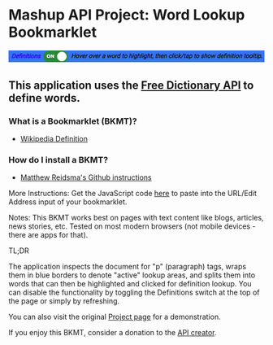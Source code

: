 # Mashup API Project: Word Lookup Bookmarklet
![The bookmarklet toolbar](dist/images/word-lookup-bookmarklet-bar.png)
## This application uses the [Free Dictionary API](https://dictionaryapi.dev/) to define words.


### What is a Bookmarklet (BKMT)?
- [Wikipedia Definition](https://en.wikipedia.org/wiki/Bookmarklet#:~:text=A%20bookmarklet%20is%20a%20bookmark,when%20user%20clicks%20on%20them.)

### How do I install a BKMT?
- [Matthew Reidsma's Github instructions](https://mreidsma.github.io/bookmarklets/installing.html)

More Instructions: Get the JavaScript code [here](https://github.com/john-chase/projects_mashups_word-lookup-bookmarklet/blob/simplified/dist/js/main.js) to paste into the URL/Edit Address input of your bookmarklet.

Notes: This BKMT works best on pages with text content like blogs, articles, news stories, etc. Tested on most modern browsers (not mobile devices - there are apps for that).

TL;DR

The application inspects the document for "p" (paragraph) tags, wraps them in blue borders to denote "active" lookup areas, and splits them into words that can then be highlighted and clicked for definition lookup. You can disable the functionality by toggling the Definitions switch at the top of the page or simply by refreshing.  

You can also visit the original [Project page](https://projects.theartoftechllc.com/mashups/word-lookup/index.html) for a demonstration.

If you enjoy this BKMT, consider a donation to the [API creator](https://www.paypal.com/paypalme/paytosuraj).